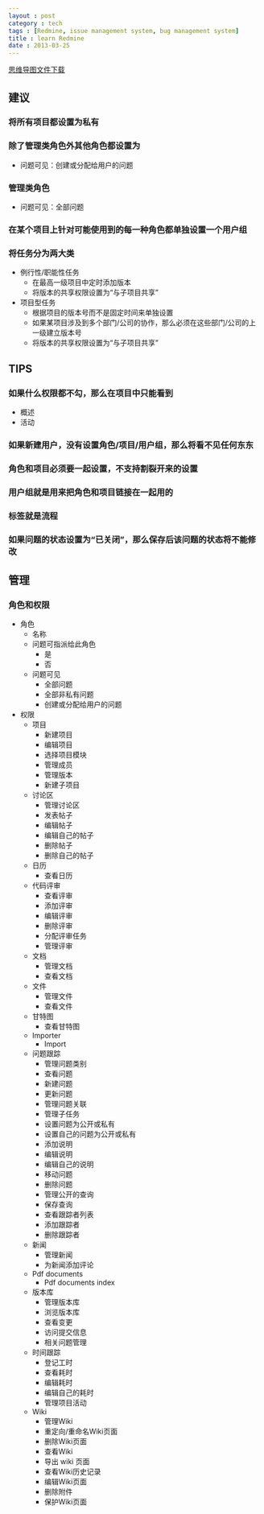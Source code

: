 ```yaml
---
layout : post
category : tech
tags : [Redmine, issue management system, bug management system]
title : learn Redmine
date : 2013-03-25
---
```

[思维导图文件下载](https://docs.google.com/file/d/0B1DrsqrLRzeIQWd5X0wwVGxKSlk/edit?usp=sharing)

## 建议


### 将所有项目都设置为私有


### 除了管理类角色外其他角色都设置为

- 问题可见：创建或分配给用户的问题

### 管理类角色

- 问题可见：全部问题

### 在某个项目上针对可能使用到的每一种角色都单独设置一个用户组


### 将任务分为两大类

- 例行性/职能性任务
    - 在最高一级项目中定时添加版本
    - 将版本的共享权限设置为“与子项目共享”
- 项目型任务
    - 根据项目的版本号而不是固定时间来单独设置
    - 如果某项目涉及到多个部门/公司的协作，那么必须在这些部门/公司的上一级建立版本号
    - 将版本的共享权限设置为“与子项目共享”

## TIPS


### 如果什么权限都不勾，那么在项目中只能看到

- 概述
- 活动

### 如果新建用户，没有设置角色/项目/用户组，那么将看不见任何东东


### 角色和项目必须要一起设置，不支持割裂开来的设置


### 用户组就是用来把角色和项目链接在一起用的


### 标签就是流程


### 如果问题的状态设置为“已关闭”，那么保存后该问题的状态将不能修改

## 管理


### 角色和权限

- 角色
    - 名称
    - 问题可指派给此角色
        - 是
        - 否
    - 问题可见
        - 全部问题
        - 全部非私有问题
        - 创建或分配给用户的问题
- 权限
    - 项目
        - 新建项目
        - 编辑项目
        - 选择项目模块
        - 管理成员
        - 管理版本
        - 新建子项目
    - 讨论区
        - 管理讨论区
        - 发表帖子
        - 编辑帖子
        - 编辑自己的帖子
        - 删除帖子
        - 删除自己的帖子
    - 日历
        - 查看日历
    - 代码评审
        - 查看评审
        - 添加评审
        - 编辑评审
        - 删除评审
        - 分配评审任务
        - 管理评审
    - 文档
        - 管理文档
        - 查看文档
    - 文件
        - 管理文件
        - 查看文件
    - 甘特图
        - 查看甘特图
    - Importer
        - Import
    - 问题跟踪
        - 管理问题类别
        - 查看问题
        - 新建问题
        - 更新问题
        - 管理问题关联
        - 管理子任务
        - 设置问题为公开或私有
        - 设置自己的问题为公开或私有
        - 添加说明
        - 编辑说明
        - 编辑自己的说明
        - 移动问题
        - 删除问题
        - 管理公开的查询
        - 保存查询
        - 查看跟踪者列表
        - 添加跟踪者
        - 删除跟踪者
    - 新闻
        - 管理新闻
        - 为新闻添加评论
    - Pdf documents
        - Pdf documents index
    - 版本库
        - 管理版本库
        - 浏览版本库
        - 查看变更
        - 访问提交信息
        - 相关问题管理
    - 时间跟踪
        - 登记工时
        - 查看耗时
        - 编辑耗时
        - 编辑自己的耗时
        - 管理项目活动
    - Wiki
        - 管理Wiki
        - 重定向/重命名Wiki页面
        - 删除Wiki页面
        - 查看Wiki
        - 导出 wiki 页面
        - 查看Wiki历史记录
        - 编辑Wiki页面
        - 删除附件
        - 保护Wiki页面